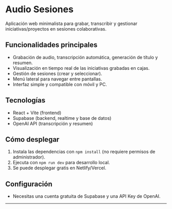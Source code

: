 # Audio Sesiones

Aplicación web minimalista para grabar, transcribir y gestionar iniciativas/proyectos en sesiones colaborativas.

## Funcionalidades principales
- Grabación de audio, transcripción automática, generación de título y resumen.
- Visualización en tiempo real de las iniciativas grabadas en cajas.
- Gestión de sesiones (crear y seleccionar).
- Menú lateral para navegar entre pantallas.
- Interfaz simple y compatible con móvil y PC.

## Tecnologías
- React + Vite (frontend)
- Supabase (backend, realtime y base de datos)
- OpenAI API (transcripción y resumen)

## Cómo desplegar
1. Instala las dependencias con `npm install` (no requiere permisos de administrador).
2. Ejecuta con `npm run dev` para desarrollo local.
3. Se puede desplegar gratis en Netlify/Vercel.

## Configuración
- Necesitas una cuenta gratuita de Supabase y una API Key de OpenAI.

---

